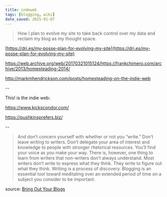 ```yaml
---
title: indeweb
tags: [blogging, wiki]
date_saved: 2025-01-07
---
```


>How I plan to evolve my site to take back control over my data and reclaim my blog as my thought space.

[https://dri.es/my-posse-plan-for-evolving-my-site](https://dri.es/my-posse-plan-for-evolving-my-site)

https://web.archive.org/web/20170321015124/https://frankchimero.com/archive/2013/homesteading-2014/

http://markmhendrickson.com/posts/homesteading-on-the-indie-web


--

This! is the indie web:

<https://www.kickscondor.com/>

<https://pushkinsprefers.biz/>

--

>And don’t concern yourself with whether or not you “write.” Don’t leave writing to writers. Don’t delegate your area of interest and knowledge to people with stronger rhetorical resources. You’ll find your voice as you make your way. There is, however, one thing to learn from writers that non-writers don’t always understand. Most writers don’t write to express what they think. They write to figure out what they think. Writing is a process of discovery. Blogging is an essential tool toward meditating over an extended period of time on a subject you consider to be important.

source: [Bring Out Your Blogs](https://disquiet.com/2019/06/16/word-blog-20th-anniversary-1999/)